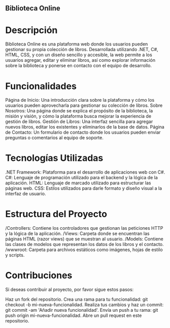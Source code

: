 ## Biblioteca Online

# Descripción
Biblioteca Online es una plataforma web donde los usuarios pueden gestionar su propia colección de libros. Desarrollada utilizando .NET, C#, HTML, CSS, y con un diseño sencillo y accesible, la web permite a los usuarios agregar, editar y eliminar libros, así como explorar información sobre la biblioteca y ponerse en contacto con el equipo de desarrollo.

# Funcionalidades
Página de Inicio: Una introducción clara sobre la plataforma y cómo los usuarios pueden aprovecharla para gestionar su colección de libros.
Sobre Nosotros: Una página donde se explica el propósito de la biblioteca, la misión y visión, y cómo la plataforma busca mejorar la experiencia de gestión de libros.
Gestión de Libros: Una interfaz sencilla para agregar nuevos libros, editar los existentes y eliminarlos de la base de datos.
Página de Contacto: Un formulario de contacto donde los usuarios pueden enviar preguntas o comentarios al equipo de soporte.

# Tecnologías Utilizadas
.NET Framework: Plataforma para el desarrollo de aplicaciones web con C#.
C#: Lenguaje de programación utilizado para el backend y la lógica de la aplicación.
HTML: Lenguaje de marcado utilizado para estructurar las páginas web.
CSS: Estilos utilizados para darle formato y diseño visual a la interfaz de usuario.

# Estructura del Proyecto
/Controllers: Contiene los controladores que gestionan las peticiones HTTP y la lógica de la aplicación.
/Views: Carpeta donde se encuentran las páginas HTML (razor views) que se muestran al usuario.
/Models: Contiene las clases de modelos que representan los datos de los libros y el contacto.
/wwwroot: Carpeta para archivos estáticos como imágenes, hojas de estilo y scripts.

# Contribuciones
Si deseas contribuir al proyecto, por favor sigue estos pasos:

Haz un fork del repositorio.
Crea una rama para tu funcionalidad: git checkout -b mi-nueva-funcionalidad.
Realiza tus cambios y haz un commit: git commit -am 'Añadir nueva funcionalidad'.
Envía un push a tu rama: git push origin mi-nueva-funcionalidad.
Abre un pull request en este repositorio.
